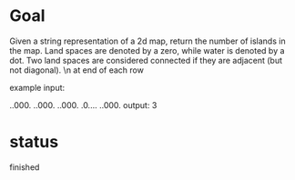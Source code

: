 # Goal

Given a string representation of a 2d map, return the number of islands in the map. Land spaces are denoted by a zero, while water is denoted by a dot. Two land spaces are considered connected if they are adjacent (but not diagonal).
\n at end of each row

example
input:

..000.
..000.
..000.
.0....
..000.
output: 3
# status

finished